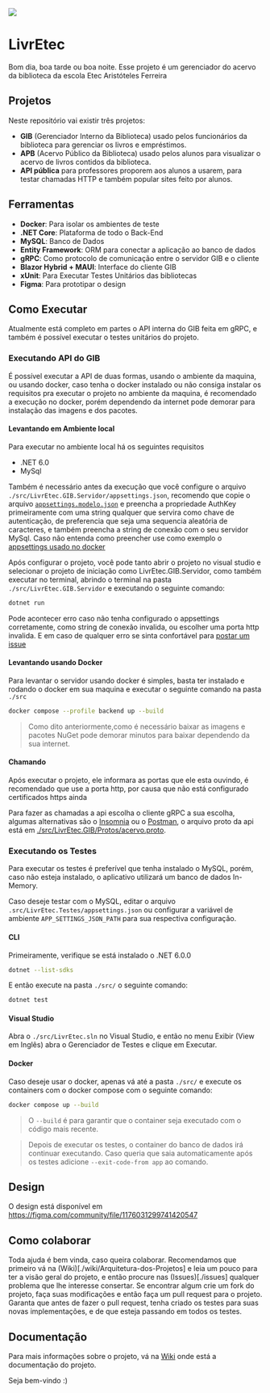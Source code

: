 ![](https://repobeats.axiom.co/api/embed/f5cead7dc8f370c3893a9f4a5edfd68b154ec43d.svg)

# LivrEtec
Bom dia, boa tarde ou boa noite. Esse projeto é um gerenciador do acervo da biblioteca da escola Etec Aristóteles Ferreira

## Projetos
Neste repositório vai existir três projetos:
- **GIB** (Gerenciador Interno da Biblioteca) usado pelos funcionários da biblioteca para gerenciar os livros e empréstimos.
- **APB** (Acervo Público da Biblioteca) usado pelos alunos para visualizar o acervo de livros contidos da biblioteca. 
- **API pública** para professores proporem aos alunos a usarem, para testar chamadas HTTP e também popular sites feito por alunos.

## Ferramentas
- **Docker**: Para isolar os ambientes de teste
- **.NET Core**: Plataforma de todo o Back-End
- **MySQL**: Banco de Dados
- **Entity Framework**: ORM para conectar a aplicação ao banco de dados
- **gRPC**: Como protocolo de comunicação entre o servidor GIB e o cliente 
- **Blazor Hybrid + MAUI**: Interface do cliente GIB
- **xUnit**: Para Executar Testes Unitários das bibliotecas
- **Figma**: Para prototipar o design

## Como Executar
Atualmente está completo em partes o API interna do GIB feita em gRPC, e também é possível executar o testes unitários do projeto.
### Executando API do GIB
É possível executar a API de duas formas, usando o ambiente da maquina, ou usando docker, caso tenha o docker instalado ou não consiga instalar os requisitos pra executar o projeto no ambiente da maquina, é recomendado a execução no docker, porém dependendo da internet pode demorar para instalação das imagens e dos pacotes.
#### Levantando em Ambiente local
Para executar no ambiente local há os seguintes requisitos 

- .NET 6.0
- MySql

Também é necessário antes da execução que você configure o arquivo `./src/LivrEtec.GIB.Servidor/appsettings.json`, recomendo que copie o arquivo [`appsettings.modelo.json`](./src/LivrEtec.GIB.Servidor/appsettings.modelo.json) e preencha a propriedade AuthKey primeiramente com uma string qualquer que servira como chave de autenticação, de preferencia que seja uma sequencia aleatória de caracteres, e também preencha a string de conexão com o seu servidor MySql. Caso não entenda como preencher use como exemplo o [appsettings usado no docker](src/Docker/GIB.Servidor/appsettings.json)

Após configurar o projeto, você pode tanto abrir o projeto no visual studio e selecionar o projeto de iniciação como LivrEtec.GIB.Servidor, como também executar no terminal, abrindo o terminal na pasta `./src/LivrEtec.GIB.Servidor` e executando o seguinte comando:
```bash
dotnet run
```
Pode acontecer erro caso não tenha configurado o appsettings corretamente, como string de conexão invalida, ou escolher uma porta http invalida. E em caso de qualquer erro se sinta confortável para [postar um issue](https://github.com/GoliasVictor/LivrEtec/issues/new)  

#### Levantando usando Docker

Para levantar o servidor usando docker é simples, basta ter instalado e rodando o docker em sua maquina e executar o seguinte comando  na pasta `./src`
```bash
docker compose --profile backend up --build
```
> Como dito anteriormente,como é necessário baixar as imagens e pacotes NuGet pode demorar minutos para baixar dependendo da sua internet. 

#### Chamando 

Após executar o projeto, ele informara as portas que ele esta ouvindo, é recomendado que use a porta http, por causa que não está configurado certificados https ainda

Para fazer as chamadas a api escolha o cliente gRPC a sua escolha, algumas alternativas são o [Insomnia](https://docs.insomnia.rest/insomnia/grpc) ou o [Postman](https://learning.postman.com/docs/sending-requests/grpc/grpc-request-interface/), o arquivo proto da api está em [./src/LivrEtec.GIB/Protos/acervo.proto](./src/LivrEtec.GIB/Protos/acervo.proto).


### Executando os Testes
Para executar os testes é preferível que tenha instalado o MySQL, porém, caso não esteja instalado, o aplicativo utilizará um banco de dados In-Memory. 

Caso deseje testar com o MySQL, editar o arquivo `.src/LivrEtec.Testes/appsettings.json` ou configurar a variável de ambiente `APP_SETTINGS_JSON_PATH` para sua respectiva configuração.

#### CLI
Primeiramente, verifique se está instalado o .NET 6.0.0
```bash
dotnet --list-sdks
```

E então execute na pasta `./src/` o seguinte comando:
```bash
dotnet test
```

#### Visual Studio 
Abra o `./src/LivrEtec.sln` no Visual Studio, e então no menu Exibir (View em Inglês) abra o Gerenciador de Testes e clique em Executar.

#### Docker
Caso deseje usar o docker, apenas vá até a pasta `./src/` e execute os containers com o docker compose com o seguinte comando:
```bash
docker compose up --build
``` 
> O `--build` é para garantir que o container seja executado com o código mais recente.

> Depois de executar os testes, o container do banco de dados irá continuar executando. Caso queria que saia automaticamente após os testes adicione `--exit-code-from app` ao comando.

## Design 
O design está disponível em https://figma.com/community/file/1176031299741420547

## Como colaborar 
Toda ajuda é bem vinda, caso queira colaborar. Recomendamos que primeiro vá na (Wiki)[./wiki/Arquitetura-dos-Projetos] e leia um pouco para ter a visão geral do projeto, e então procure nas (Issues)[./issues] qualquer problema que lhe interesse consertar. Se encontrar algum crie um fork do projeto, faça suas modificações e então faça um pull request para o projeto.
Garanta que antes de fazer o pull request, tenha criado os testes para suas novas implementações, e de que esteja passando em todos os testes.

## Documentação
Para mais informações sobre o projeto, vá na [Wiki](https://github.com/GoliasVictor/LivrEtec/wiki) onde está a documentação do projeto.

Seja bem-vindo :)
